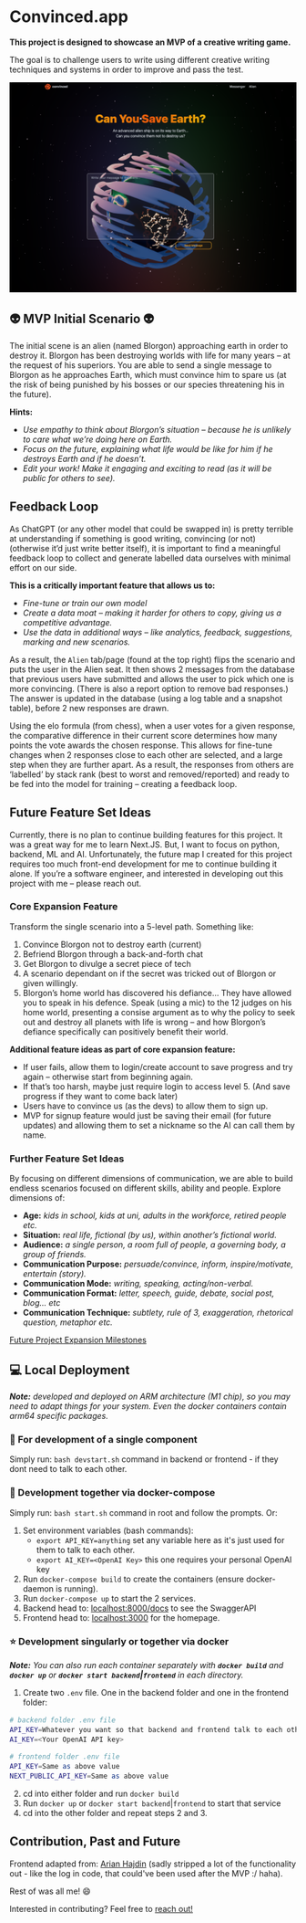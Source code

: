 # Convinced.app

**This project is designed to showcase an MVP of a creative writing game.**

The goal is to challenge users to write using different creative writing techniques and systems in order to improve and pass the test.

![Convinced.app Homepage](./convinced_home.png)

## :alien: MVP Initial Scenario :alien:

The initial scene is an alien (named Blorgon) approaching earth in order to destroy it. Blorgon has been destroying worlds with life for many years – at the request of his superiors. You are able to send a single message to Blorgon as he approaches Earth, which must convince him to spare us (at the risk of being punished by his bosses or our species threatening his in the future).

**Hints:**

- *Use empathy to think about Blorgon’s situation – because he is unlikely to care what we’re doing here on Earth.*
- *Focus on the future, explaining what life would be like for him if he destroys Earth and if he doesn’t.*
- *Edit your work! Make it engaging and exciting to read (as it will be public for others to see).*

## Feedback Loop

As ChatGPT (or any other model that could be swapped in) is pretty terrible at understanding if something is good writing, convincing (or not) (otherwise it’d just write better itself), it is important to find a meaningful feedback loop to collect and generate labelled data ourselves with minimal effort on our side.

**This is a critically important feature that allows us to:**

- *Fine-tune or train our own model*
- *Create a data moat – making it harder for others to copy, giving us a competitive advantage.*
- *Use the data in additional ways – like analytics, feedback, suggestions, marking and new scenarios.*

As a result, the `Alien` tab/page (found at the top right) flips the scenario and puts the user in the Alien seat. It then shows 2 messages from the database that previous users have submitted and allows the user to pick which one is more convincing. (There is also a report option to remove bad responses.) The answer is updated in the database (using a log table and a snapshot table), before 2 new responses are drawn.

Using the elo formula (from chess), when a user votes for a given response, the comparative difference in their current score determines how many points the vote awards the chosen response. This allows for fine-tune changes when 2 responses close to each other are selected, and a large step when they are further apart. As a result, the responses from others are ‘labelled’ by stack rank (best to worst and removed/reported) and ready to be fed into the model for training – creating a feedback loop.

## Future Feature Set Ideas

Currently, there is no plan to continue building features for this project. It was a great way for me to learn Next.JS. But, I want to focus on python, backend, ML and AI. Unfortunately, the future map I created for this project requires too much front-end development for me to continue building it alone. If you’re a software engineer, and interested in developing out this project with me – please reach out.

### Core Expansion Feature

Transform the single scenario into a 5-level path. Something like:

1. Convince Blorgon not to destroy earth (current)
2. Befriend Blorgon through a back-and-forth chat
3. Get Blorgon to divulge a secret piece of tech
4. A scenario dependant on if the secret was tricked out of Blorgon or given willingly.
5. Blorgon’s home world has discovered his defiance… They have allowed you to speak in his defence. Speak (using a mic) to the 12 judges on his home world, presenting a consise argument as to why the policy to seek out and destroy all planets with life is wrong – and how Blorgon’s defiance specifically can positively benefit their world.

**Additional feature ideas as part of core expansion feature:**

- If user fails, allow them to login/create account to save progress and try again – otherwise start from beginning again.
- If that’s too harsh, maybe just require login to access level 5. (And save progress if they want to come back later)
- Users have to convince us (as the devs) to allow them to sign up.
- MVP for signup feature would just be saving their email (for future updates) and allowing them to set a nickname so the AI can call them by name.

### Further Feature Set Ideas

By focusing on different dimensions of communication, we are able to build endless scenarios focused on different skills, ability and people. Explore dimensions of:

- **Age:** *kids in school, kids at uni, adults in the workforce, retired people etc.*
- **Situation:** *real life, fictional (by us), within another’s fictional world.*
- **Audience:** *a single person, a room full of people, a governing body, a group of friends.*
- **Communication Purpose:** *persuade/convince, inform, inspire/motivate, entertain (story).*
- **Communication Mode:** *writing, speaking, acting/non-verbal.*
- **Communication Format:** *letter, speech, guide, debate, social post, blog… etc*
- **Communication Technique:** *subtlety, rule of 3, exaggeration, rhetorical question, metaphor etc.*

[Future Project Expansion Milestones](./FutureIdeas.md)

## :computer: Local Deployment

***Note:** developed and deployed on ARM architecture (M1 chip), so you may need to adapt things for your system. Even the docker containers contain arm64 specific packages.*

### :dizzy: For development of a single component

Simply run: `bash devstart.sh` command in backend or frontend - if they dont need to talk to each other.

### :star2: Development together via docker-compose

Simply run: `bash start.sh` command in root and follow the prompts. Or:

1. Set environment variables (bash commands):
   - `export API_KEY=anything` set any variable here as it's just used for them to talk to each other.
   - `export AI_KEY=<OpenAI Key>` this one requires your personal OpenAI key
2. Run `docker-compose build` to create the containers (ensure docker-daemon is running).
3. Run `docker-compose up` to start the 2 services.
4. Backend head to: [localhost:8000/docs](http://localhost:8000/docs) to see the SwaggerAPI
5. Frontend head to: [localhost:3000](http://localhost:3000) for the homepage.

### :star: Development singularly or together via docker

***Note:** You can also run each container separately with **`docker build`** and **`docker up`** or **`docker start backend`|`frontend`** in each directory.*

1. Create two `.env` file. One in the backend folder and one in the frontend folder:

``` bash
# backend folder .env file
API_KEY=Whatever you want so that backend and frontend talk to each other.
AI_KEY=<Your OpenAI API key>
```

``` bash
# frontend folder .env file
API_KEY=Same as above value
NEXT_PUBLIC_API_KEY=Same as above value
```

2. cd into either folder and run `docker build`
3. Run `docker up` or `docker start backend`|`frontend` to start that service
4. cd into the other folder and repeat steps 2 and 3.

## Contribution, Past and Future

Frontend adapted from: [Arian Hajdin](https://jsmastery.pro/masterclass) (sadly stripped a lot of the functionality out - like the log in code, that could've been used after the MVP :/ haha).

Rest of was all me! :smile:

Interested in contributing? Feel free to [reach out!](mailto:alexljenkins89@gmail.com)
